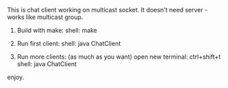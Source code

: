 This is chat client working on multicast socket. It doesn't need server - works like multicast group.

1. Build with make:
shell: make

2. Run first client:
shell: java ChatClient

3. Run more clients: (as much as you want)
open new terminal: ctrl+shift+t
shell: java ChatClient

enjoy.
